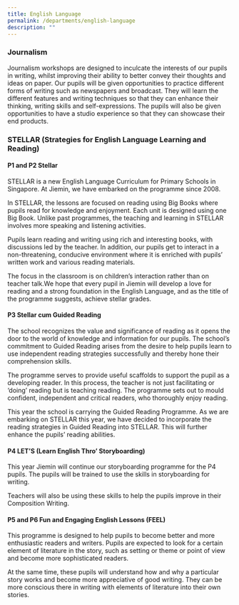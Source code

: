 ```yaml
---
title: English Language
permalink: /departments/english-language
description: ""
---
```

### Journalism

Journalism workshops are designed to inculcate the interests of our pupils in writing, whilst improving their ability to better convey their thoughts and ideas on paper. Our pupils will be given opportunities to practice different forms of writing such as newspapers and broadcast. They will learn the different features and writing techniques so that they can enhance their thinking, writing skills and self-expressions. The pupils will also be given opportunities to have a studio experience so that they can showcase their end products.

  

### STELLAR (Strategies for English Language Learning and Reading)

#### P1 and P2 Stellar

STELLAR is a new English Language Curriculum for Primary Schools in Singapore. At Jiemin, we have embarked on the programme since 2008.

  

In STELLAR, the lessons are focused on reading using Big Books where pupils read for knowledge and enjoyment. Each unit is designed using one Big Book. Unlike past programmes, the teaching and learning in STELLAR involves more speaking and listening activities.

  

Pupils learn reading and writing using rich and interesting books, with discussions led by the teacher. In addition, our pupils get to interact in a non-threatening, conducive environment where it is enriched with pupils’ written work and various reading materials.

  

The focus in the classroom is on children’s interaction rather than on teacher talk.We hope that every pupil in Jiemin will develop a love for reading and a strong foundation in the English Language, and as the title of the programme suggests, achieve stellar grades.

  

#### P3 Stellar cum Guided Reading

The school recognizes the value and significance of reading as it opens the door to the world of knowledge and information for our pupils. The school’s commitment to Guided Reading arises from the desire to help pupils learn to use independent reading strategies successfully and thereby hone their comprehension skills.

  

The programme serves to provide useful scaffolds to support the pupil as a developing reader. In this process, the teacher is not just facilitating or ‘doing’ reading but is teaching reading. The programme sets out to mould confident, independent and critical readers, who thoroughly enjoy reading.

  

This year the school is carrying the Guided Reading Programme. As we are embarking on STELLAR this year, we have decided to incorporate the reading strategies in Guided Reading into STELLAR. This will further enhance the pupils’ reading abilities.

  

#### P4 LET’S (Learn English Thro’ Storyboarding)

This year Jiemin will continue our storyboarding programme for the P4 pupils. The pupils will be trained to use the skills in storyboarding for writing.

  

Teachers will also be using these skills to help the pupils improve in their Composition Writing.

  

#### P5 and P6 Fun and Engaging English Lessons (FEEL)

This programme is designed to help pupils to become better and more enthusiastic readers and writers. Pupils are expected to look for a certain element of literature in the story, such as setting or theme or point of view and become more sophisticated readers.

  

At the same time, these pupils will understand how and why a particular story works and become more appreciative of good writing. They can be more conscious there in writing with elements of literature into their own stories.